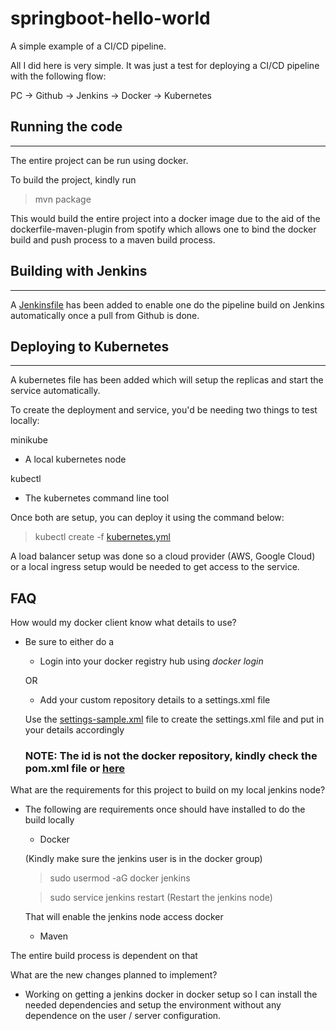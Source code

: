 # springboot-hello-world

A simple example of a CI/CD pipeline.

All I did here is very simple. It was just a test for deploying a CI/CD pipeline with the following flow:

PC -> Github -> Jenkins -> Docker -> Kubernetes


## Running the code
---
The entire project can be run using docker.

To build the project, kindly run

> mvn package

This would build the entire project into a docker image due to the aid of the dockerfile-maven-plugin from spotify which allows one to bind the docker build and push process to a maven build process.

## Building with Jenkins
---
 
 A [Jenkinsfile](Jenkinsfile) has been added to enable one do the pipeline build on Jenkins automatically once a pull from Github is done.
 
 ## Deploying to Kubernetes
 ---
 
 A kubernetes file has been added which will setup the replicas and start the service automatically.
 
 To create the deployment and service, you'd be needing two things to test locally:


 minikube
   - A local kubernetes node 
   
 kubectl
   - The kubernetes command line tool
   
   
 Once both are setup, you can deploy it using the command below:
 
 > kubectl create -f [kubernetes.yml](kubernetes.yml)
 
 A load balancer setup was done so a cloud provider (AWS, Google Cloud) or a local ingress setup would be needed to get access to the service.
 
 ## FAQ
 
How would my docker client know what details to use?
  - Be sure to either do a 
    
    - Login into your docker registry hub using *docker login*
    
    OR 
    
    - Add your custom repository details to a settings.xml file
    
    Use the [settings-sample.xml](settings-sample.xml) file to create the settings.xml file and put in your details accordingly
    
    ### NOTE: The id is not the docker repository, kindly check the pom.xml file or [here](https://github.com/spotify/dockerfile-maven)
 
What are the requirements for this project to build on my local jenkins node?
  - The following are requirements once should have installed to do the build locally
  
    - Docker 
    
    (Kindly make sure the jenkins user is in the docker group)
    
    > sudo usermod -aG docker jenkins
    
    > sudo service jenkins restart (Restart the jenkins node)
    
    That will enable the jenkins node access docker
    
    - Maven 
    
    
  The entire build process is dependent on that
  
What are the new changes planned to implement?
  - Working on getting a jenkins docker in docker setup so I can install the needed dependencies and setup the environment 
  without any dependence on the user / server configuration.
